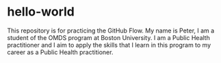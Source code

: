 # hello-world
This repository is for practicing the GitHub Flow.
My name is Peter, I am a student of the OMDS program at Boston University. I am a Public Health practitioner and I aim to apply the skills that I learn in this program to my career as a Public Health practitioner.
